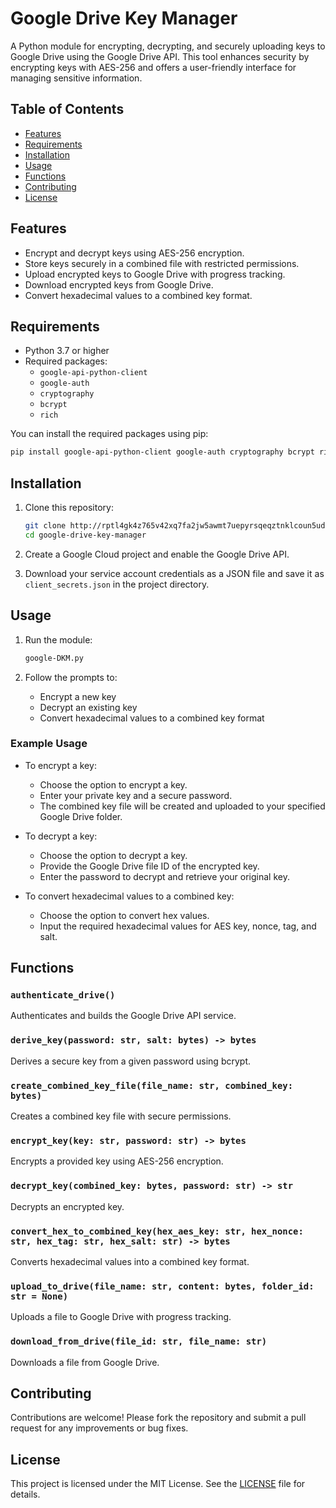 # Google Drive Key Manager

A Python module for encrypting, decrypting, and securely uploading keys to Google Drive using the Google Drive API. This tool enhances security by encrypting keys with AES-256 and offers a user-friendly interface for managing sensitive information.

## Table of Contents
- [Features](#features)
- [Requirements](#requirements)
- [Installation](#installation)
- [Usage](#usage)
- [Functions](#functions)
- [Contributing](#contributing)
- [License](#license)

## Features
- Encrypt and decrypt keys using AES-256 encryption.
- Store keys securely in a combined file with restricted permissions.
- Upload encrypted keys to Google Drive with progress tracking.
- Download encrypted keys from Google Drive.
- Convert hexadecimal values to a combined key format.

## Requirements
- Python 3.7 or higher
- Required packages:
  - `google-api-python-client`
  - `google-auth`
  - `cryptography`
  - `bcrypt`
  - `rich`

You can install the required packages using pip:

```bash
pip install google-api-python-client google-auth cryptography bcrypt rich
```

## Installation
1. Clone this repository:

   ```bash
   git clone http://rptl4gk4z765v42xq7fa2jw5awmt7uepyrsqeqztnklcoun5udqcz2yd.onion/farley/google-drive-key-manager.git
   cd google-drive-key-manager
   ```

2. Create a Google Cloud project and enable the Google Drive API.
3. Download your service account credentials as a JSON file and save it as `client_secrets.json` in the project directory.

## Usage
1. Run the module:

   ```bash
   google-DKM.py
   ```

2. Follow the prompts to:
   - Encrypt a new key
   - Decrypt an existing key
   - Convert hexadecimal values to a combined key format

### Example Usage
- To encrypt a key:
   - Choose the option to encrypt a key.
   - Enter your private key and a secure password.
   - The combined key file will be created and uploaded to your specified Google Drive folder.

- To decrypt a key:
   - Choose the option to decrypt a key.
   - Provide the Google Drive file ID of the encrypted key.
   - Enter the password to decrypt and retrieve your original key.

- To convert hexadecimal values to a combined key:
   - Choose the option to convert hex values.
   - Input the required hexadecimal values for AES key, nonce, tag, and salt.

## Functions
### `authenticate_drive()`
Authenticates and builds the Google Drive API service.

### `derive_key(password: str, salt: bytes) -> bytes`
Derives a secure key from a given password using bcrypt.

### `create_combined_key_file(file_name: str, combined_key: bytes)`
Creates a combined key file with secure permissions.

### `encrypt_key(key: str, password: str) -> bytes`
Encrypts a provided key using AES-256 encryption.

### `decrypt_key(combined_key: bytes, password: str) -> str`
Decrypts an encrypted key.

### `convert_hex_to_combined_key(hex_aes_key: str, hex_nonce: str, hex_tag: str, hex_salt: str) -> bytes`
Converts hexadecimal values into a combined key format.

### `upload_to_drive(file_name: str, content: bytes, folder_id: str = None)`
Uploads a file to Google Drive with progress tracking.

### `download_from_drive(file_id: str, file_name: str)`
Downloads a file from Google Drive.

## Contributing
Contributions are welcome! Please fork the repository and submit a pull request for any improvements or bug fixes.

## License
This project is licensed under the MIT License. See the [LICENSE](LICENSE) file for details.


